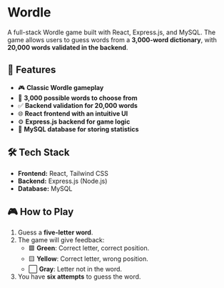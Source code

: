 # Wordle

A full-stack Wordle game built with React, Express.js, and MySQL. The game allows users to guess words from a **3,000-word dictionary**, with **20,000 words validated in the backend**.

## 🚀 Features
- 🎮 **Classic Wordle gameplay**
- 📖 **3,000 possible words to choose from**
- ✅ **Backend validation for 20,000 words**
- 🌐 **React frontend with an intuitive UI**
- ⚙️ **Express.js backend for game logic**
- 💾 **MySQL database for storing statistics**

## 🛠️ Tech Stack
- **Frontend:** React, Tailwind CSS 
- **Backend:** Express.js (Node.js)
- **Database:** MySQL

## 🎮 How to Play
1. Guess a **five-letter word**.
2. The game will give feedback:
   - 🟩 **Green**: Correct letter, correct position.
   - 🟨 **Yellow**: Correct letter, wrong position.
   - ⬜ **Gray**: Letter not in the word.
3. You have **six attempts** to guess the word.
